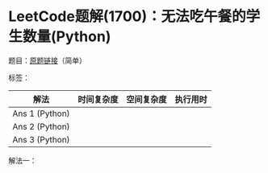 # LeetCode题解(1700)：无法吃午餐的学生数量(Python)

题目：[原题链接](https://leetcode-cn.com/problems/number-of-students-unable-to-eat-lunch/)（简单）

标签：

| 解法           | 时间复杂度 | 空间复杂度 | 执行用时 |
| -------------- | ---------- | ---------- | -------- |
| Ans 1 (Python) |            |            |          |
| Ans 2 (Python) |            |            |          |
| Ans 3 (Python) |            |            |          |

解法一：

